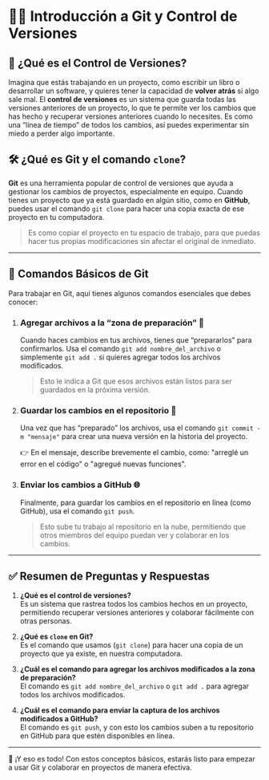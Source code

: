 # 🧑‍💻 Introducción a Git y Control de Versiones

## 🚀 ¿Qué es el Control de Versiones?

Imagina que estás trabajando en un proyecto, como escribir un libro o desarrollar un software, y quieres tener la capacidad de **volver atrás** si algo sale mal. El **control de versiones** es un sistema que guarda todas las versiones anteriores de un proyecto, lo que te permite ver los cambios que has hecho y recuperar versiones anteriores cuando lo necesites. Es como una “línea de tiempo” de todos los cambios, así puedes experimentar sin miedo a perder algo importante.

## 🛠️ ¿Qué es Git y el comando `clone`?

**Git** es una herramienta popular de control de versiones que ayuda a gestionar los cambios de proyectos, especialmente en equipo. Cuando tienes un proyecto que ya está guardado en algún sitio, como en **GitHub**, puedes usar el comando `git clone` para hacer una copia exacta de ese proyecto en tu computadora.

> Es como copiar el proyecto en tu espacio de trabajo, para que puedas hacer tus propias modificaciones sin afectar el original de inmediato.

---

## 🔑 Comandos Básicos de Git

Para trabajar en Git, aquí tienes algunos comandos esenciales que debes conocer:

1. ### Agregar archivos a la “zona de preparación” 📝

   Cuando haces cambios en tus archivos, tienes que “prepararlos” para confirmarlos. Usa el comando `git add nombre_del_archivo` o simplemente `git add .` si quieres agregar todos los archivos modificados.

   > Esto le indica a Git que esos archivos están listos para ser guardados en la próxima versión.

2. ### Guardar los cambios en el repositorio 💾

   Una vez que has “preparado” los archivos, usa el comando `git commit -m "mensaje"` para crear una nueva versión en la historia del proyecto.

   👉 En el mensaje, describe brevemente el cambio, como: "arreglé un error en el código" o "agregué nuevas funciones".

3. ### Enviar los cambios a GitHub 🌐

   Finalmente, para guardar los cambios en el repositorio en línea (como GitHub), usa el comando `git push`.

   > Esto sube tu trabajo al repositorio en la nube, permitiendo que otros miembros del equipo puedan ver y colaborar en los cambios.

---

## ✅ Resumen de Preguntas y Respuestas

1. **¿Qué es el control de versiones?**  
   Es un sistema que rastrea todos los cambios hechos en un proyecto, permitiendo recuperar versiones anteriores y colaborar fácilmente con otras personas.

2. **¿Qué es `clone` en Git?**  
   Es el comando que usamos (`git clone`) para hacer una copia de un proyecto que ya existe, en nuestra computadora.

3. **¿Cuál es el comando para agregar los archivos modificados a la zona de preparación?**  
   El comando es `git add nombre_del_archivo` o `git add .` para agregar todos los archivos modificados.

4. **¿Cuál es el comando para enviar la captura de los archivos modificados a GitHub?**  
   El comando es `git push`, y con esto los cambios suben a tu repositorio en GitHub para que estén disponibles en línea.

---

🎉 ¡Y eso es todo! Con estos conceptos básicos, estarás listo para empezar a usar Git y colaborar en proyectos de manera efectiva.
